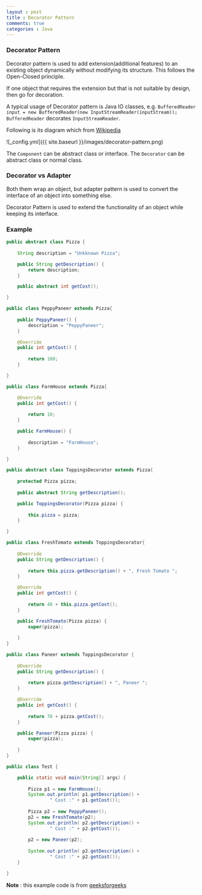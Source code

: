 ```yaml
---
layout : post
title : Decorator Pattern
comments: true
categories : Java
---
```


### Decorator Pattern

Decorator pattern is used to add extension(additional features) to an existing object dynamically 
without modifying its structure. This follows the Open-Closed principle.

If one object that requires the extension but that is not suitable by design, then go for decoration.

A typical usage of Decorator pattern is Java IO classes, 
e.g. `BufferedReader input = new BufferedReader(new InputStreamReader(inputStream));`
`BufferedReader` decorates `InputStreamReader`.

Following is its diagram which from [Wikipedia](https://upload.wikimedia.org/wikipedia/commons/thumb/e/e9/Decorator_UML_class_diagram.svg/600px-Decorator_UML_class_diagram.svg.png)

![_config.yml]({{ site.baseurl }}/images/decorator-pattern.png)

The `Component` can be abstract class or interface. The `Decorator` can be abstract class or normal class.

### Decorator vs Adapter

  Both them wrap an object, but adapter pattern is used to convert the interface of an object into something else. 
  
  Decorator Pattern is used to extend the functionality of an object while keeping its interface.

### Example

```java
public abstract class Pizza {
	
	String description = "Unkknown Pizza";

	public String getDescription() {
		return description;
	}

	public abstract int getCost();

}

public class PeppyPaneer extends Pizza{
	
	public PeppyPaneer() {
		description = "PeppyPaneer";
	}

	@Override
	public int getCost() {
		
		return 100;
	}

}

public class FarmHouse extends Pizza{

	@Override
	public int getCost() {
		
		return 10;
	}

	public FarmHouse() {
		
		description = "FarmHouse";
	}

}
```

```java
public abstract class ToppingsDecorator extends Pizza{
	
	protected Pizza pizza;
	
	public abstract String getDescription();

	public ToppingsDecorator(Pizza pizza) {
		
		this.pizza = pizza;
	}

}

public class FreshTomato extends ToppingsDecorator{
	
	@Override
	public String getDescription() {
		
		return this.pizza.getDescription() + ", Fresh Tomato ";
	}

	@Override
	public int getCost() {
		
		return 40 + this.pizza.getCost();
	}

	public FreshTomato(Pizza pizza) {
		super(pizza);
		
	}
}

public class Paneer extends ToppingsDecorator {
	
	@Override
	public String getDescription() {
		
		return pizza.getDescription() + ", Paneer ";
	}

	@Override
	public int getCost() {
		
		return 70 + pizza.getCost();
	}

	public Paneer(Pizza pizza) {
		super(pizza);
		
	}
}
```

```java
public class Test {

	public static void main(String[] args) {
		
		Pizza p1 = new FarmHouse();
		System.out.println( p1.getDescription() +
                " Cost :" + p1.getCost());
		
		Pizza p2 = new PeppyPaneer();
		p2 = new FreshTomato(p2);
		System.out.println( p2.getDescription() +
                " Cost :" + p2.getCost());
		
		p2 = new Paneer(p2);
		
		System.out.println( p2.getDescription() +
                " Cost :" + p2.getCost());
	}

}
```

**Note** : this example code is from [geeksforgeeks](https://www.geeksforgeeks.org/decorator-pattern-set-3-coding-the-design/)
